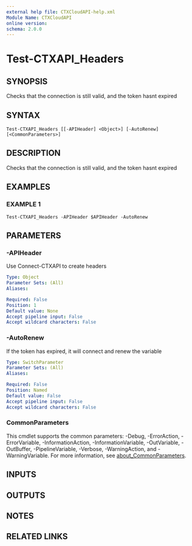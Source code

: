 ```yaml
---
external help file: CTXCloudAPI-help.xml
Module Name: CTXCloudAPI
online version:
schema: 2.0.0
---
```


# Test-CTXAPI_Headers

## SYNOPSIS
Checks that the connection is still valid, and the token hasnt expired

## SYNTAX

```
Test-CTXAPI_Headers [[-APIHeader] <Object>] [-AutoRenew] [<CommonParameters>]
```

## DESCRIPTION
Checks that the connection is still valid, and the token hasnt expired

## EXAMPLES

### EXAMPLE 1
```
Test-CTXAPI_Headers -APIHeader $APIHeader -AutoRenew
```

## PARAMETERS

### -APIHeader
Use Connect-CTXAPI to create headers

```yaml
Type: Object
Parameter Sets: (All)
Aliases:

Required: False
Position: 1
Default value: None
Accept pipeline input: False
Accept wildcard characters: False
```

### -AutoRenew
If the token has expired, it will connect and renew the variable

```yaml
Type: SwitchParameter
Parameter Sets: (All)
Aliases:

Required: False
Position: Named
Default value: False
Accept pipeline input: False
Accept wildcard characters: False
```

### CommonParameters
This cmdlet supports the common parameters: -Debug, -ErrorAction, -ErrorVariable, -InformationAction, -InformationVariable, -OutVariable, -OutBuffer, -PipelineVariable, -Verbose, -WarningAction, and -WarningVariable. For more information, see [about_CommonParameters](http://go.microsoft.com/fwlink/?LinkID=113216).

## INPUTS

## OUTPUTS

## NOTES

## RELATED LINKS
